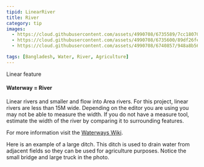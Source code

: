 ```yaml
---
tipid: LinearRiver
title: River
category: tip
images:
  - https://cloud.githubusercontent.com/assets/4990708/6735589/7cc18070-ce35-11e4-8478-20c80f9af08d.png
  - https://cloud.githubusercontent.com/assets/4990708/6735600/89df26fe-ce35-11e4-8b38-6daf23ca3502.png
  - https://cloud.githubusercontent.com/assets/4990708/6740857/948a8b56-ce59-11e4-9e83-ece52df86009.JPG

tags: [Bangladesh, Water, River, Agriculture]
---
```

Linear feature
#### Waterway = River

Linear rivers and smaller and flow into Area rivers.  For this project, linear rivers are less than 15M wide.  Depending on the editor you are using you may not be able to measure the width.  If you do not have a measure tool, estimate the width of the river by comparing it to surrounding features.  





For more information visit the <a href="http://wiki.openstreetmap.org/wiki/Waterways" target="_blank">Waterways Wiki</a>.

Here is an example of a large ditch.  This ditch is used to drain water from adjacent fields so they can be used for agriculture purposes.  Notice the small bridge and large truck in the photo.    
